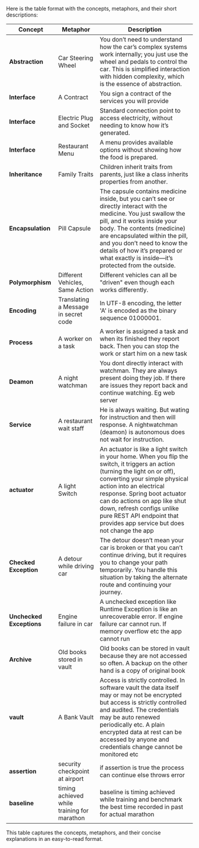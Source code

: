 Here is the table format with the concepts, metaphors, and their short descriptions:

| **Concept**        | **Metaphor**                | **Description**                                                                          |
|--------------------|-----------------------------|------------------------------------------------------------------------------------------|
| **Abstraction**     | Car Steering Wheel         | You don’t need to understand how the car’s complex systems work internally; you just use the wheel and pedals to control the car. This is simplified interaction with hidden complexity, which is the essence of abstraction.                |
| **Interface**       | A Contract                  | You sign a contract of the services you will provide |
| **Interface**       | Electric Plug and Socket    | Standard connection point to access electricity, without needing to know how it’s generated.|
| **Interface**       | Restaurant Menu             | A menu provides available options without showing how the food is prepared.               |
| **Inheritance**     | Family Traits               | Children inherit traits from parents, just like a class inherits properties from another. |
| **Encapsulation**   | Pill Capsule                    | The capsule contains medicine inside, but you can’t see or directly interact with the medicine. You just swallow the pill, and it works inside your body. The contents (medicine) are encapsulated within the pill, and you don’t need to know the details of how it’s prepared or what exactly is inside—it’s protected from the outside.|
| **Polymorphism**    | Different Vehicles, Same Action | Different vehicles can all be "driven" even though each works differently.              |
| **Encoding**        |Translating a Message in secret code       |In UTF-8 encoding, the letter 'A' is encoded as the binary sequence 01000001. |
|**Process**          |A worker on a task          |A worker is assigned a task and when its finished they report back. Then you can stop the work or start him on a new task|
|**Deamon**            |A night watchman            |You dont directly interact with watchman. They are always present doing they job. If there are issues they report back and continue watching. Eg web server|
|**Service**          |A restaurant wait staff      | He is always waiting. But wating for instruction and then will response. A nightwatchman (deamon) is autonomous does not wait for instruction.|
|**actuator**          | A light Switch              |An actuator is like a light switch in your home. When you flip the switch, it triggers an action (turning the light on or off), converting your simple physical action into an electrical response. Spring boot actuator can do actions on app like shut down, refresh configs unlike pure REST API endpoint that provides app service but does not change the app |
|**Checked Exception** |A detour while driving car    | The detour doesn’t mean your car is broken or that you can’t continue driving, but it requires you to change your path temporarily. You handle this situation by taking the alternate route and continuing your journey.|
|**Unchecked Exceptions**| Engine failure in car      | A unchecked exception like Runtime Exception is like an unrecoverable error. If engine failure car cannot run. If memory overflow etc the app cannot run |
|**Archive**            |Old books stored in vault    | Old books can be stored in vault because they are not accessed so often. A backup on the other hand is a copy of original book|
|**vault**              | A Bank Vault | Access is strictly controlled. In software vault the data itself may or may not be encrypted but access is strictly controlled and audited. The credentials may be auto renewed periodically etc. A plain encrypted data at rest can be accessed by anyone and credentials change cannot be monitored etc|
|**assertion**          | security checkpoint at airport | if assertion is true the process can continue else throws error     |
|**baseline**          | timing achieved while training for marathon   | baseline is timing achieved while training and benchmark the best time recorded in past for actual marathon |




This table captures the concepts, metaphors, and their concise explanations in an easy-to-read format.
